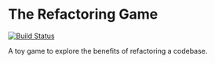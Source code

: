 # The Refactoring Game

[![Build Status](https://travis-ci.org/cmvandrevala/xp_game.svg?branch=master)](https://travis-ci.org/cmvandrevala/xp_game)

A toy game to explore the benefits of refactoring a codebase.
